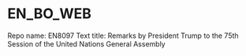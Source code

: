 # EN_BO_WEB
Repo name: EN8097
Text title: Remarks by President Trump to the 75th Session of the United Nations General Assembly